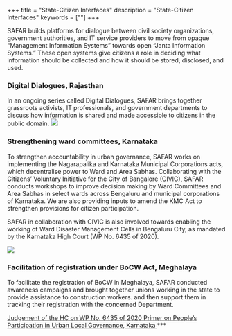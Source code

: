+++
title = "State-Citizen Interfaces"
description = "State-Citizen Interfaces"
keywords = [""]
+++

SAFAR builds platforms for dialogue between civil society organizations, government authorities, and IT service providers to move from opaque “Management Information Systems” towards open “Janta Information Systems.” These open systems give citizens a role in deciding what information should be collected and how it should be stored, disclosed, and used. 

### Digital Dialogues, Rajasthan 

In an ongoing series called Digital Dialogues, SAFAR brings together grassroots activists, IT professionals, and government departments to discuss how information is shared and made accessible to citizens in the public domain.
<img class="full-width" src="../../img/pictures/state-citizen-interfaces/1.jpg"></img>

### Strengthening ward committees, Karnataka

To strengthen accountability in urban governance, SAFAR works on implementing the Nagarapalika and Karnataka Municipal Corporations acts, which decentralise power to Ward and Area Sabhas. Collaborating with the Citizens’ Voluntary Initiative for the City of Bangalore (CIVIC), SAFAR conducts workshops to improve decision making by Ward Committees and Area Sabhas in select wards across Bengaluru and municipal corporations of Karnataka. We are also providing inputs to amend the KMC Act to strengthen provisions for citizen participation.

SAFAR in collaboration with CIVIC is also involved towards enabling the working of Ward Disaster Management Cells in Bengaluru City, as mandated by the Karnataka High Court (WP No. 6435 of 2020).

<img class="full-width" src="../../img/pictures/state-citizen-interfaces/2.jpg"></img>

### Facilitation of registration under BoCW Act, Meghalaya 

To facilitate the registration of BoCW in Meghalaya, SAFAR conducted awareness campaigns and brought together unions working in the state to provide assistance to construction workers. and then support them in tracking their registration with the concerned Department. 

<a href="https://www.livelaw.in/pdf_upload/pdf_upload-373913.pdf" class="btn btn-lg" target="_blank">
    <i class="far fa-file-alt"></i> Judgement of the HC on WP No. 6435 of 2020
</a>
<a href="../../documents/Primer on People’s Participation in Urban Local Governance, Karnataka.docx" class="btn btn-lg" target="_blank">
    <i class="far fa-file-alt"></i> Primer on People’s Participation in Urban Local Governance, Karnataka
</a>
***
